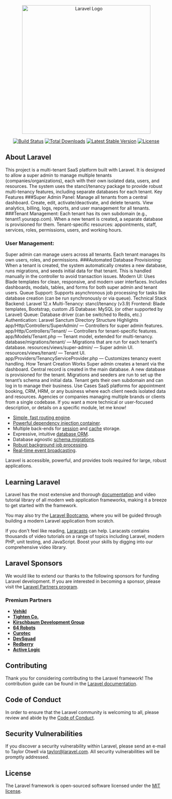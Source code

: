 <p align="center"><a href="https://laravel.com" target="_blank"><img src="https://raw.githubusercontent.com/laravel/art/master/logo-lockup/5%20SVG/2%20CMYK/1%20Full%20Color/laravel-logolockup-cmyk-red.svg" width="400" alt="Laravel Logo"></a></p>

<p align="center">
<a href="https://github.com/laravel/framework/actions"><img src="https://github.com/laravel/framework/workflows/tests/badge.svg" alt="Build Status"></a>
<a href="https://packagist.org/packages/laravel/framework"><img src="https://img.shields.io/packagist/dt/laravel/framework" alt="Total Downloads"></a>
<a href="https://packagist.org/packages/laravel/framework"><img src="https://img.shields.io/packagist/v/laravel/framework" alt="Latest Stable Version"></a>
<a href="https://packagist.org/packages/laravel/framework"><img src="https://img.shields.io/packagist/l/laravel/framework" alt="License"></a>
</p>

## About Laravel

This project is a multi-tenant SaaS platform built with Laravel. It is designed to allow a super admin to manage multiple tenants (companies/organizations), each with their own isolated data, users, and resources. The system uses the stancl/tenancy package to provide robust multi-tenancy features, including separate databases for each tenant.
Key Features
###Super Admin Panel:
Manage all tenants from a central dashboard.
Create, edit, activate/deactivate, and delete tenants.
View analytics, billing, logs, reports, and user management for all tenants.
###Tenant Management:
Each tenant has its own subdomain (e.g., tenant1.yourapp.com).
When a new tenant is created, a separate database is provisioned for them.
Tenant-specific resources: appointments, staff, services, roles, permissions, users, and working hours.
### User Management:
Super admin can manage users across all tenants.
Each tenant manages its own users, roles, and permissions.
###Automated Database Provisioning:
When a tenant is created, the system automatically creates a new database, runs migrations, and seeds initial data for that tenant.
This is handled manually in the controller to avoid transaction issues.
Modern UI:
Uses Blade templates for clean, responsive, and modern user interfaces.
Includes dashboards, modals, tables, and forms for both super admin and tenant users.
Queue Support:
Supports asynchronous job processing for tasks like database creation (can be run synchronously or via queue).
Technical Stack
Backend: Laravel 12.x
Multi-Tenancy: stancl/tenancy (v3.9)
Frontend: Blade templates, Bootstrap, custom JS
Database: MySQL (or other supported by Laravel)
Queue: Database driver (can be switched to Redis, etc.)
Authentication: Laravel Sanctum
Directory Structure Highlights
app/Http/Controllers/SuperAdmin/ — Controllers for super admin features.
app/Http/Controllers/Tenant/ — Controllers for tenant-specific features.
app/Models/Tenant.php — Tenant model, extended for multi-tenancy.
database/migrations/tenant/ — Migrations that are run for each tenant’s database.
resources/views/super-admin/ — Super admin UI.
resources/views/tenant/ — Tenant UI.
app/Providers/TenancyServiceProvider.php — Customizes tenancy event handling.
How Tenant Creation Works
Super admin creates a tenant via the dashboard.
Central record is created in the main database.
A new database is provisioned for the tenant.
Migrations and seeders are run to set up the tenant’s schema and initial data.
Tenant gets their own subdomain and can log in to manage their business.
Use Cases
SaaS platforms for appointment booking, CRM, HRM, or any business where each client needs isolated data and resources.
Agencies or companies managing multiple brands or clients from a single codebase.
If you want a more technical or user-focused description, or details on a specific module, let me know!
- [Simple, fast routing engine](https://laravel.com/docs/routing).
- [Powerful dependency injection container](https://laravel.com/docs/container).
- Multiple back-ends for [session](https://laravel.com/docs/session) and [cache](https://laravel.com/docs/cache) storage.
- Expressive, intuitive [database ORM](https://laravel.com/docs/eloquent).
- Database agnostic [schema migrations](https://laravel.com/docs/migrations).
- [Robust background job processing](https://laravel.com/docs/queues).
- [Real-time event broadcasting](https://laravel.com/docs/broadcasting).

Laravel is accessible, powerful, and provides tools required for large, robust applications.

## Learning Laravel

Laravel has the most extensive and thorough [documentation](https://laravel.com/docs) and video tutorial library of all modern web application frameworks, making it a breeze to get started with the framework.

You may also try the [Laravel Bootcamp](https://bootcamp.laravel.com), where you will be guided through building a modern Laravel application from scratch.

If you don't feel like reading, [Laracasts](https://laracasts.com) can help. Laracasts contains thousands of video tutorials on a range of topics including Laravel, modern PHP, unit testing, and JavaScript. Boost your skills by digging into our comprehensive video library.

## Laravel Sponsors

We would like to extend our thanks to the following sponsors for funding Laravel development. If you are interested in becoming a sponsor, please visit the [Laravel Partners program](https://partners.laravel.com).

### Premium Partners

- **[Vehikl](https://vehikl.com)**
- **[Tighten Co.](https://tighten.co)**
- **[Kirschbaum Development Group](https://kirschbaumdevelopment.com)**
- **[64 Robots](https://64robots.com)**
- **[Curotec](https://www.curotec.com/services/technologies/laravel)**
- **[DevSquad](https://devsquad.com/hire-laravel-developers)**
- **[Redberry](https://redberry.international/laravel-development)**
- **[Active Logic](https://activelogic.com)**

## Contributing

Thank you for considering contributing to the Laravel framework! The contribution guide can be found in the [Laravel documentation](https://laravel.com/docs/contributions).

## Code of Conduct

In order to ensure that the Laravel community is welcoming to all, please review and abide by the [Code of Conduct](https://laravel.com/docs/contributions#code-of-conduct).

## Security Vulnerabilities

If you discover a security vulnerability within Laravel, please send an e-mail to Taylor Otwell via [taylor@laravel.com](mailto:taylor@laravel.com). All security vulnerabilities will be promptly addressed.

## License

The Laravel framework is open-sourced software licensed under the [MIT license](https://opensource.org/licenses/MIT).
